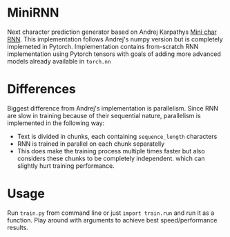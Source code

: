 # MiniRNN

Next character prediction generator based on Andrej Karpathys [Mini char RNN](https://gist.github.com/karpathy/d4dee566867f8291f086).
This implementation follows Andrej's numpy version but is completely implemeted in Pytorch.
Implementation contains from-scratch RNN implementation using Pytorch tensors with goals of adding more advanced models already available in `torch.nn`

# Differences

Biggest difference from Andrej's implementation is parallelism. 
Since RNN are slow in training because of their sequential nature, parallelism is implemented in the following way:
- Text is divided in chunks, each containing `sequence_length` characters
- RNN is trained in parallel on each chunk separatelly
- This does make the training process multiple times faster but also considers these chunks to be completely independent. which can slightly hurt training performance.

# Usage 

Run `train.py` from command line or just `import train.run` and run it as a function. Play around with arguments to achieve best speed/performance results.

